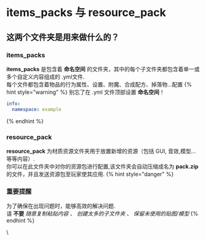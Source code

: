 # items\_packs 与 resource\_pack

## 这两个文件夹是用来做什么的？

### items\_packs

**items\_packs** 是包含着 **命名空间** 的文件夹，其中的每个子文件夹都包含着单一或多个自定义内容组成的 .yml文件.\
每个文件都包含着物品的行为属性、设置、附魔、合成配方、掉落物...配置
{% hint style="warning" %}
别忘了在 .yml 文件顶部设置 **命名空间**！ 

```yaml
info:
  namespace: example
```
{% endhint %}

### resource\_pack

**resource\_pack** 为材质资源文件夹用于放置新增的资源（包括 GUI, 音效,模型...等等内容）.\
你可以在此文件夹中对你的资源包进行配置,该文件夹会自动压缩成名为 **pack.zip** 的文件，并且发送资源包至玩家使其应用.
{% hint style="danger" %}
### 重要提醒

为了确保在出现问题时，能够高效的解决问题.\
请 **不要** _随意复制粘贴内容 、 创建太多的子文件夹 、 保留未使用的贴图/模型_
{% endhint %}

\
